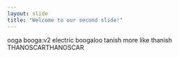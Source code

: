 ```yaml
---
layout: slide
title: "Welcome to our second slide!"
---
```

ooga booga:v2 electric boogaloo
tanish more like thanish
THANOSCARTHANOSCAR
